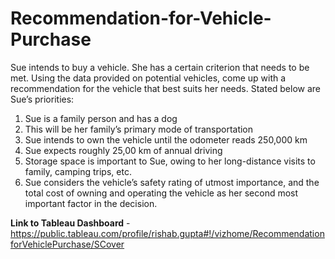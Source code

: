 # Recommendation-for-Vehicle-Purchase

Sue intends to buy a vehicle. She has a certain criterion that needs to be met. Using the data provided on
potential vehicles, come up with a recommendation for the vehicle that best suits her needs.
Stated below are Sue’s priorities:


1. Sue is a family person and has a dog
2. This will be her family’s primary mode of transportation
3. Sue intends to own the vehicle until the odometer reads 250,000 km
4. Sue expects roughly 25,00 km of annual driving
5. Storage space is important to Sue, owing to her long-distance visits to family, camping trips, etc.
6. Sue considers the vehicle’s safety rating of utmost importance, and the total cost of owning and
operating the vehicle as her second most important factor in the decision.


**Link to Tableau Dashboard** - https://public.tableau.com/profile/rishab.gupta#!/vizhome/RecommendationforVehiclePurchase/SCover
